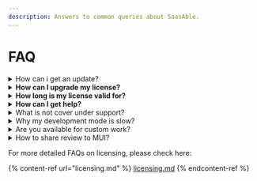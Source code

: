 ```yaml
---
description: Answers to common queries about SaasAble.
---
```


# FAQ

<details>

<summary>How can i get an update?</summary>

You can get the update in your purchase dashboard.

1. If you are **already** logged in:
   * Select the tab: Downloads
2. If you **haven't** logged in yet
   * Login here: [https://mui.com/store/sign-in/](https://mui.com/store/sign-in/)
   * In your menu dropdown account select: Download history

</details>

<details>

<summary><strong>How can I upgrade my license?</strong></summary>

When you're ready to upgrade the product package, please [contact us](https://support.phoenixcoded.net/) for a discount code. Once you have the code, follow these steps:

1. Select the product package to upgrade.
2. Enter the discount code ([contact us](https://support.phoenixcoded.net/) to receive it).
3. Complete the payment.
4. You're all set!

</details>

<details>

<summary><strong>How long is my license valid for?</strong></summary>

Licenses are valid as per MUI policy. Please check the product description page of the MUI store [here](https://mui.com/store/).

</details>

<details>

<summary><strong>How can I get help?</strong></summary>

Check the [support ](support.md)page.

</details>

<details>

<summary>What is not cover under support?</summary>

Check the [support](support.md) page

</details>

<details>

<summary>Why my development mode is slow?</summary>

Many factors affect slow development, like system configuration, the size of components in the project, and third-party package issues.

Next JS slow in dev: [https://github.com/vercel/next.js/issues/48748](https://github.com/vercel/next.js/issues/48748)

We recommend going with the seed version to get started with your project.

</details>

<details>

<summary>Are you available for custom work?</summary>

Custom works are subject to availability and project scope. Please reach out to **phoenixcoded@gmail.com** with the following:

**Subject: Inquiry for custom work via MUI SaasAble**

Add the following description to the body:

* Requirements (Doc, image, videos if any)
* Budget?
* Expected timeline?
* Your availability with timezone?
* Do you need Figma changes?
* Any other thoughts

</details>

<details>

<summary>How to share review to MUI?</summary>

We truly appreciate your interest in sharing a review!\
Please follow the steps below to submit your feedback on MUI:

1. **Log in to the MUI Store** using the same credentials you used at the time of purchase:\
   [MUI Store Login](https://mui.com/store/sign-in/)
2. After a successful login, open **SaasAble** in the same browser:\
   [SaasAble – Multipurpose UI Kit & Dashboard](https://mui.com/store/items/saasable-multipurpose-ui-kit-and-dashboard/)
3.  You will see a button to write a review. Click it and share your feedback!



    <figure><img src=".gitbook/assets/image (1).png" alt=""><figcaption></figcaption></figure>

{% hint style="success" %}
You can only leave a review if logged into your MUI account.
{% endhint %}

Thanks again for your time and support! 😊

</details>





For more detailed FAQs on licensing, please check here:&#x20;

{% content-ref url="licensing.md" %}
[licensing.md](licensing.md)
{% endcontent-ref %}

